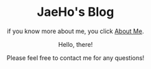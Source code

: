 <div align="center">

# JaeHo's Blog

if you know more about me, you click [About Me](https://dkssud8150.github.io/about/).

Hello, there!<br>

Please feel free to contact me for any questions!
